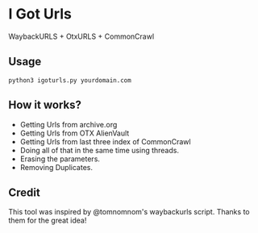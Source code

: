 # I Got Urls
WaybackURLS + OtxURLS + CommonCrawl

## Usage
`python3 igoturls.py yourdomain.com`

## How it works?
- Getting Urls from archive.org
- Getting Urls from OTX AlienVault
- Getting Urls from last three index of CommonCrawl
- Doing all of that in the same time using threads.
- Erasing the parameters.
- Removing Duplicates.

## Credit
This tool was inspired by @tomnomnom's waybackurls script. Thanks to them for the great idea!
